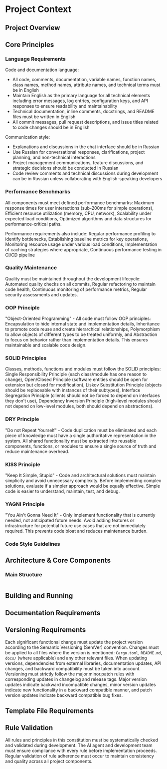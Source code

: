 # Project Context

## Project Overview

## Core Principles

### Language Requirements

Code and documentation language:

- All code, comments, documentation, variable names, function names, class names, method names, attribute names, and technical terms must be in English
- Maintain English as the primary language for all technical elements including error messages, log entries, configuration keys, and API responses to ensure readability and maintainability
- Technical documentation, inline comments, docstrings, and README files must be written in English
- All commit messages, pull request descriptions, and issue titles related to code changes should be in English

Communication style:

- Explanations and discussions in the chat interface should be in Russian
- Use Russian for conversational responses, clarifications, project planning, and non-technical interactions
- Project management communications, feature discussions, and strategic decisions should be conducted in Russian
- Code review comments and technical discussions during development can be in Russian unless collaborating with English-speaking developers

### Performance Benchmarks

All components must meet defined performance benchmarks: Maximum response times for user interactions (sub-200ms for simple operations), Efficient resource utilization (memory, CPU, network), Scalability under expected load conditions, Optimized algorithms and data structures for performance-critical paths.

Performance requirements also include: Regular performance profiling to identify bottlenecks, Establishing baseline metrics for key operations, Monitoring resource usage under various load conditions, Implementation of caching strategies where appropriate, Continuous performance testing in CI/CD pipeline

### Quality Maintenance

Quality must be maintained throughout the development lifecycle: Automated quality checks on all commits, Regular refactoring to maintain code health, Continuous monitoring of performance metrics, Regular security assessments and updates.

### OOP Principle

"Object-Oriented Programming" - All code must follow OOP principles: Encapsulation to hide internal state and implementation details, Inheritance to promote code reuse and create hierarchical relationships, Polymorphism to allow objects of different types to be treated uniformly, and Abstraction to focus on behavior rather than implementation details. This ensures maintainable and scalable code design.

### SOLID Principles

Classes, methods, functions and modules must follow the SOLID principles: Single Responsibility Principle (each class/module has one reason to change), Open/Closed Principle (software entities should be open for extension but closed for modification), Liskov Substitution Principle (objects should be replaceable with instances of their subtypes), Interface Segregation Principle (clients should not be forced to depend on interfaces they don't use), Dependency Inversion Principle (high-level modules should not depend on low-level modules, both should depend on abstractions).

### DRY Principle

"Do not Repeat Yourself" - Code duplication must be eliminated and each piece of knowledge must have a single authoritative representation in the system. All shared functionality must be extracted into reusable components, functions, or modules to ensure a single source of truth and reduce maintenance overhead.

### KISS Principle

"Keep It Simple, Stupid" - Code and architectural solutions must maintain simplicity and avoid unnecessary complexity. Before implementing complex solutions, evaluate if a simpler approach would be equally effective. Simple code is easier to understand, maintain, test, and debug.

### YAGNI Principle

"You Ain't Gonna Need It" - Only implement functionality that is currently needed, not anticipated future needs. Avoid adding features or infrastructure for potential future use cases that are not immediately required. This prevents code bloat and reduces maintenance burden.

### Code Style Guidelines

## Architecture & Core Components

### Main Structure

```text

```

## Building and Running

## Documentation Requirements

## Versioning Requirements

Each significant functional change must update the project version according to the Semantic Versioning (SemVer) convention. Changes must be applied to all files where the version is mentioned: `Cargo.toml`, `README.md`, `docs/` (where applicable) and any other relevant files. When updating versions, dependencies from external libraries, documentation updates, API changes, and backward compatibility must be taken into account. Versioning must strictly follow the major.minor.patch rules with corresponding updates in changelog and release tags. Major version updates indicate backward incompatible changes, minor version updates indicate new functionality in a backward compatible manner, and patch version updates indicate backward compatible bug fixes.

## Template File Requirements

## Rule Validation

All rules and principles in this constitution must be systematically checked and validated during development. The AI agent and development team must ensure compliance with every rule before implementation proceeds. Regular validation of rule adherence must occur to maintain consistency and quality across all project components.
